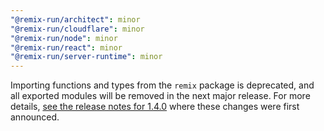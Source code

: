 ```yaml
---
"@remix-run/architect": minor
"@remix-run/cloudflare": minor
"@remix-run/node": minor
"@remix-run/react": minor
"@remix-run/server-runtime": minor
---
```


Importing functions and types from the `remix` package is deprecated, and all
exported modules will be removed in the next major release. For more details,
[see the release notes for 1.4.0](https://github.com/remix-run/remix/releases/tag/v1.4.0)
where these changes were first announced.
